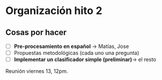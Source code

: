 # Organización hito 2

## Cosas por hacer

- [ ] **Pre-procesamiento en español** -> Matías, Jose
- [ ] Propuestas metodológicas (cada uno una pregunta)
- [ ] **Implementar un clasificador simple (preliminar)**-> el resto

Reunión viernes 13, 12pm.
